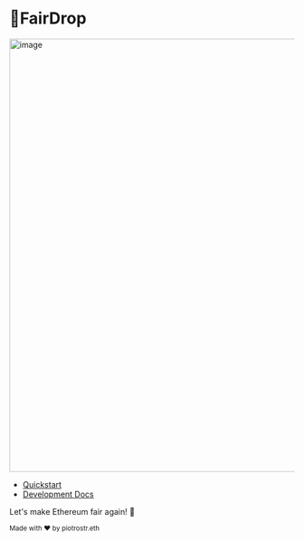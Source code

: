 # 🚨FairDrop

<img width="766" alt="image" src="https://github.com/user-attachments/assets/dae262fa-f7fd-47b7-a377-03b46d5233ed">

- [Quickstart](https://github.com/piotrostr/fairdrop/blob/main/docs/usage.md)
- [Development Docs](https://github.com/piotrostr/fairdrop/blob/main/docs/setup.md)

Let's make Ethereum fair again! 🚀

<sub>Made with ❤️ by piotrostr.eth</sub>
